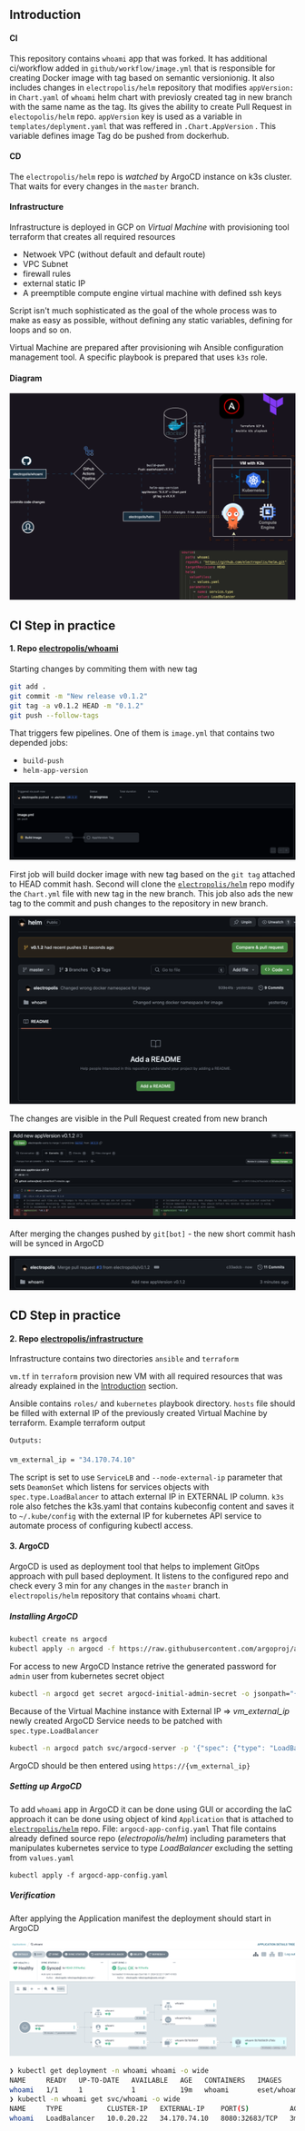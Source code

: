 ## Introduction

#### CI

This repository contains `whoami` app that was forked. It has additional ci/workflow added in `github/workflow/image.yml` that is responsible for creating Docker image with tag based on semantic versionionig. It also includes changes in `electropolis/helm` repository that modifies `appVersion:` in `Chart.yaml` of `whoami` helm chart with previosly created tag in new branch with the same name as the tag. Its gives the ability to create Pull Request in `electopolis/helm` repo. `appVersion` key is used as a variable in `templates/deplyment.yaml` that was reffered in `.Chart.AppVersion` . This variable defines image Tag do be pushed from dockerhub. 

#### CD

The `electropolis/helm` repo is *watched* by ArgoCD instance on k3s cluster. That waits for every changes in the `master` branch. 

#### Infrastructure

Infrastructure is deployed in GCP on *Virtual Machine* with provisioning tool terraform that creates all required resources
 - Netwoek VPC (without default and default route)
 - VPC Subnet 
 - firewall rules
 - external static IP
 - A preemptible compute engine virtual machine with defined ssh keys

Script isn't much sophisticated as the goal of the whole process was to make as easy as possible, without defining any static variables, defining for loops and so on.

Virtual Machine are prepared after provisioning wih Ansible configuration management tool. A specific playbook is prepared that uses `k3s` role. 


#### Diagram

![diagram](img/tellent.svg)

## CI Step in practice

#### 1. Repo [electropolis/whoami](https://github.com/electropolis/whoami)

Starting changes by commiting them with new tag 

```zsh
git add .
git commit -m "New release v0.1.2"
git tag -a v0.1.2 HEAD -m "0.1.2"
git push --follow-tags
```
That triggers few pipelines. One of them is `image.yml` that contains two depended jobs: 
 * `build-push`
 * `helm-app-version`

![c1](img/c1.png)

First job will build docker image with new tag based on the `git tag` attached to HEAD commit hash. Second will clone the [`electropolis/helm`](https://github.com/electropolis/helm) repo modify the `Chart.yml` file with new tag in the new branch. This job also ads the new tag to the commit and push changes to the repository in new branch. 

![c1](img/c2.png)

The changes are visible in the Pull Request created from new branch

![c1](img/c3.png)

After merging the changes pushed by `git[bot]` - the new short commit hash will be synced in ArgoCD

![c1](img/c4.png)

## CD Step in practice

#### 2. Repo [electropolis/infrastructure](https://github.com/electropolis/infrastructure)

Infrastructure contains two directories `ansible` and `terraform`

`vm.tf` in `terraform` provision new VM with all required resources that was already explained in the [Introduction](#introduction) section.

Ansible contains `roles/` and `kubernetes` playbook directory. `hosts` file should be filled with external IP of the previously created Virtual Machine by terraform. Example terraform output

```bash
Outputs:

vm_external_ip = "34.170.74.10"
```

The script is set to use `ServiceLB` and `--node-external-ip` parameter that sets `DeamonSet` which listens for services objects with `spec.type.LoadBalancer` to attach external IP in EXTERNAL IP column. 
`k3s` role also fetches the k3s.yaml that contains kubeconfig content and saves it to `~/.kube/config` with the external IP for kubernetes API service to automate process of configuring kubectl access.

#### 3. ArgoCD

ArgoCD is used as deployment tool that helps to implement GitOps approach with pull based deployment. It listens to the configured repo and check every 3 min for any changes in the `master` branch in `electropolis/helm` repository that contains `whoami` chart. 

##### Installing ArgoCD

```bash
kubectl create ns argocd
kubectl apply -n argocd -f https://raw.githubusercontent.com/argoproj/argo-cd/stable/manifests/install.yaml
```
For access to new ArgoCD Instance retrive the generated password for `admin` user from kubernetes secret object

```bash
kubectl -n argocd get secret argocd-initial-admin-secret -o jsonpath="{.data.password}" | base64 -d
```

Because of the Virtual Machine instance with External IP => _vm_external_ip_ newly created ArgoCD Service needs to be patched  with `spec.type.LoadBalancer` 

```bash
kubectl -n argocd patch svc/argocd-server -p '{"spec": {"type": "LoadBalancer"}}'
```

ArgoCD should be then entered using `https://{vm_external_ip}`

##### Setting up ArgoCD

To add `whoami` app in ArgoCD it can be done using GUI or according the IaC approach it can be done using object of kind `Application` that is attached to [`electropolis/helm`](https://github.com/electropolis/helm) repo. File: `argocd-app-config.yaml` That file contains already defined source repo (_electropolis/helm_) including parameters that manipulates kubernetes service to type _LoadBalancer_ excluding the setting from `values.yaml` 

```
kubectl apply -f argocd-app-config.yaml
```

##### Verification

After applying the Application manifest the deployment should start in ArgoCD

![c1](img/c5.png)

```bash
❯ kubectl get deployment -n whoami whoami -o wide
NAME     READY   UP-TO-DATE   AVAILABLE   AGE   CONTAINERS   IMAGES               SELECTOR
whoami   1/1     1            1           19m   whoami       eset/whoami:v0.1.2   app.kubernetes.io/instance=whoami,app.kubernetes.io/name=whoami
❯ kubectl -n whoami get svc/whoami -o wide
NAME     TYPE           CLUSTER-IP   EXTERNAL-IP    PORT(S)          AGE     SELECTOR
whoami   LoadBalancer   10.0.20.22   34.170.74.10   8080:32683/TCP   3m24s   app.kubernetes.io/instance=whoami,app.kubernetes.io/name=whoami
```
